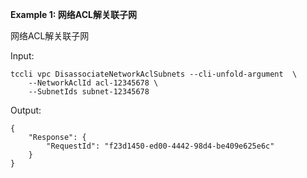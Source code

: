**Example 1: 网络ACL解关联子网**

网络ACL解关联子网

Input: 

```
tccli vpc DisassociateNetworkAclSubnets --cli-unfold-argument  \
    --NetworkAclId acl-12345678 \
    --SubnetIds subnet-12345678
```

Output: 
```
{
    "Response": {
        "RequestId": "f23d1450-ed00-4442-98d4-be409e625e6c"
    }
}
```

